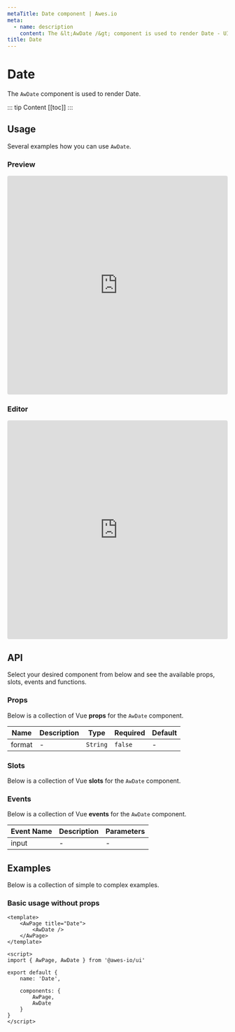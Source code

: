```yaml
---
metaTitle: Date сomponent | Awes.io
meta:
  - name: description
    content: The &lt;AwDate /&gt; component is used to render Date - UI Vue component for Awes.io.
title: Date
---
```

# Date

The `AwDate` component is used to render Date.

::: tip Content
[[toc]]
:::

## Usage
Several examples how you can use `AwDate`.

### Preview
<iframe
     src='https://codesandbox.io/embed/github/awes-io/client/tree/master/examples/basic-ui?autoresize=1&fontsize=14&hidenavigation=1&initialpath=%2Faw-date&module=%2Fpages%2Faw-date.vue&theme=dark&view=preview'
     style='width:100%; height:500px; border:0; border-radius: 4px; overflow:hidden;'
     title='basic-ui'
     allow='geolocation; microphone; camera; midi; vr; accelerometer; gyroscope; payment; ambient-light-sensor; encrypted-media; usb'
     sandbox='allow-modals allow-forms allow-popups allow-scripts allow-same-origin'
   ></iframe>

### Editor
<iframe
     src='https://codesandbox.io/embed/github/awes-io/client/tree/master/examples/basic-ui?autoresize=1&fontsize=14&hidenavigation=1&initialpath=%2Faw-date&module=%2Fpages%2Faw-date.vue&theme=dark&view=editor'
     style='width:100%; height:500px; border:0; border-radius: 4px; overflow:hidden;'
     title='basic-ui'
     allow='geolocation; microphone; camera; midi; vr; accelerometer; gyroscope; payment; ambient-light-sensor; encrypted-media; usb'
     sandbox='allow-modals allow-forms allow-popups allow-scripts allow-same-origin'
   ></iframe>

## API
Select your desired component from below and see the available props, slots, events and functions.

### Props
Below is a collection of Vue **props** for the `AwDate` component.
<!-- @vuese:AwDate:props:start -->
|Name|Description|Type|Required|Default|
|---|---|---|---|---|
|format|-|`String`|`false`|-|

<!-- @vuese:AwDate:props:end -->





  
### Slots
Below is a collection of Vue **slots** for the `AwDate` component.
<!-- @vuese:AwDate:slots:start -->

<!-- @vuese:AwDate:slots:end -->

### Events
Below is a collection of Vue **events** for the `AwDate` component.
<!-- @vuese:AwDate:events:start -->
|Event Name|Description|Parameters|
|---|---|---|
|input|-|-|

<!-- @vuese:AwDate:events:end -->





  

## Examples
Below is a collection of simple to complex examples.

### Basic usage without props
```vue
<template>
    <AwPage title="Date">
        <AwDate />
    </AwPage>
</template>

<script>
import { AwPage, AwDate } from '@awes-io/ui'

export default {
    name: 'Date',

    components: {
        AwPage,
        AwDate
    }
}
</script>

```

